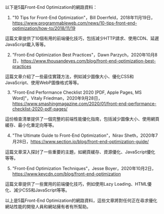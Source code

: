 

以下是5篇Front-End Optimization的網路資料：

1. "10 Tips for Front-End Optimization"，Bill Doerrfeld，2018年11月19日，https://www.programmableweb.com/news/10-tips-front-end-optimization/how-to/2018/11/19

這篇文章提供了10個有用的前端優化技巧，包括減少HTTP請求、使用CDN、延遲JavaScript載入等等。

2. "Front-End Optimization Best Practices"，Dawn Parzych，2020年10月8日，https://www.thousandeyes.com/blog/front-end-optimization-best-practices

這篇文章介紹了一些最佳實踐方法，例如減少圖像大小、優化CSS和JavaScript、使用WebP圖像格式等等。

3. "Front-End Performance Checklist 2020 [PDF, Apple Pages, MS Word]"，Vitaly Friedman，2020年9月28日，https://www.smashingmagazine.com/2020/01/front-end-performance-checklist-2020-pdf-pages/

這份檢查清單提供了一個完整的前端性能優化指南，包括減少圖像大小、使用網頁緩存、最小化重定向等等。

4. "The Ultimate Guide to Front-End Optimization"，Nirav Sheth，2020年7月28日，https://www.section.io/blog/front-end-optimization-guide/

這篇文章深入探討了一些重要的主題，如網頁緩存、資源優化、JavaScript優化等等。

5. "Front-End Optimization Techniques"，Jesse Boyer，2020年10月2日，https://www.keycdn.com/blog/front-end-optimization

這篇文章提供了一些實用的前端優化技巧，例如使用Lazy Loading、HTML優化、減少CSS和JavaScript等等。

以上是5篇Front-End Optimization的網路資料，這些文章將對任何正在尋求優化網站性能的開發人員和網站擁有者有所幫助。